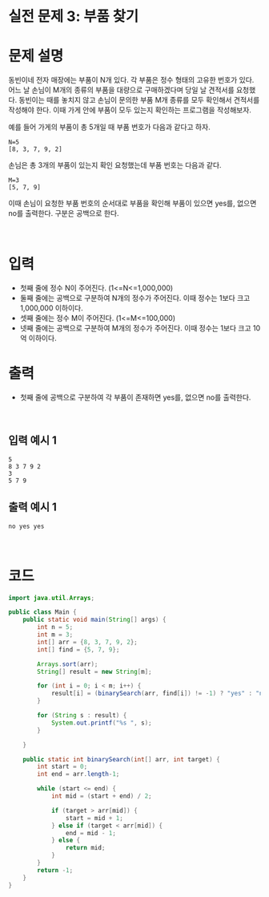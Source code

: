 # 실전 문제 3: 부품 찾기
# 문제 설명
동빈이네 전자 매장에는 부품이 N개 있다. 각 부품은 정수 형태의 고유한 번호가 있다. 어느 날 손님이 M개의 종류의 부품을 대량으로 구매하겠다며 당일 날 견적서를 요청했다. 동빈이는 때를 놓치지 않고 손님이 문의한 부품 M개 종류를 모두 확인해서 견적서를 작성해야 한다. 이때 가게 안에 부품이 모두 있는지 확인하는 프로그램을 작성해보자.

예를 들어 가게의 부품이 총 5개일 때 부품 번호가 다음과 같다고 하자.

```
N=5
[8, 3, 7, 9, 2]
```

손님은 총 3개의 부품이 있는지 확인 요청했는데 부품 번호는 다음과 같다.

```
M=3
[5, 7, 9]
```

이때 손님이 요청한 부품 번호의 순서대로 부품을 확인해 부품이 있으면 yes를, 없으면 no를 출력한다. 구분은 공백으로 한다.

<br>

# 입력

- 첫째 줄에 정수 N이 주어진다. (1<=N<=1,000,000)
- 둘째 줄에는 공백으로 구분하여 N개의 정수가 주어진다. 이때 정수는 1보다 크고 1,000,000 이하이다.
- 셋째 줄에는 정수 M이 주어진다. (1<=M<=100,000)
- 넷째 줄에는 공백으로 구분하여 M개의 정수가 주어진다. 이때 정수는 1보다 크고 10억 이하이다.

# 출력

- 첫째 줄에 공백으로 구분하여 각 부품이 존재하면 yes를, 없으면 no를 출력한다.

<br>

## 입력 예시 1

```
5
8 3 7 9 2
3
5 7 9
```

## 출력 예시 1

```
no yes yes
```

<br>

# 코드
```java
import java.util.Arrays;

public class Main {
    public static void main(String[] args) {
        int n = 5;
        int m = 3;
        int[] arr = {8, 3, 7, 9, 2};
        int[] find = {5, 7, 9};

        Arrays.sort(arr);
        String[] result = new String[m];

        for (int i = 0; i < m; i++) {
            result[i] = (binarySearch(arr, find[i]) != -1) ? "yes" : "no";
        }

        for (String s : result) {
            System.out.printf("%s ", s);
        }

    }

    public static int binarySearch(int[] arr, int target) {
        int start = 0;
        int end = arr.length-1;

        while (start <= end) {
            int mid = (start + end) / 2;

            if (target > arr[mid]) {
                start = mid + 1;
            } else if (target < arr[mid]) {
                end = mid - 1;
            } else {
                return mid;
            }
        }
        return -1;
    }
}
```